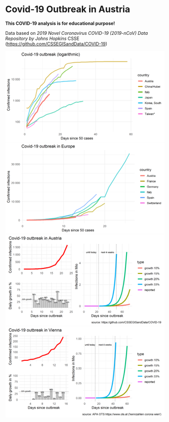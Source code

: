 # Covid-19 Outbreak in Austria

**This COVID-19 analysis is for educational purpose!**

Data based on *2019 Novel Coronavirus COVID-19 (2019-nCoV) Data Repository by Johns Hopkins*
CSSE (https://github.com/CSSEGISandData/COVID-19)

<img src="covid-19-austria-world.png" alt="Covid-19 Austria" width="800">

<img src="covid-19-austria-europe.png" alt="Covid-19 Austria" width="800">

<img src="covid-19-austria.png" alt="Covid-19 Austria" width="800">

<img src="covid-19-vienna.png" alt="Covid-19 Vienna" width="800">

